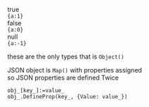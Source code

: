 true<br>
`{a:1}`<br>
false<br>
`{a:0}`<br>
null<br>
`{a:-1}`

these are the only types that is `Object()`

JSON object is `Map()` with properties assigned<br>
so JSON properties are defined Twice
```autohotkey
obj_[key_]:=value_
obj_.DefineProp(key_, {Value: value_})
```
